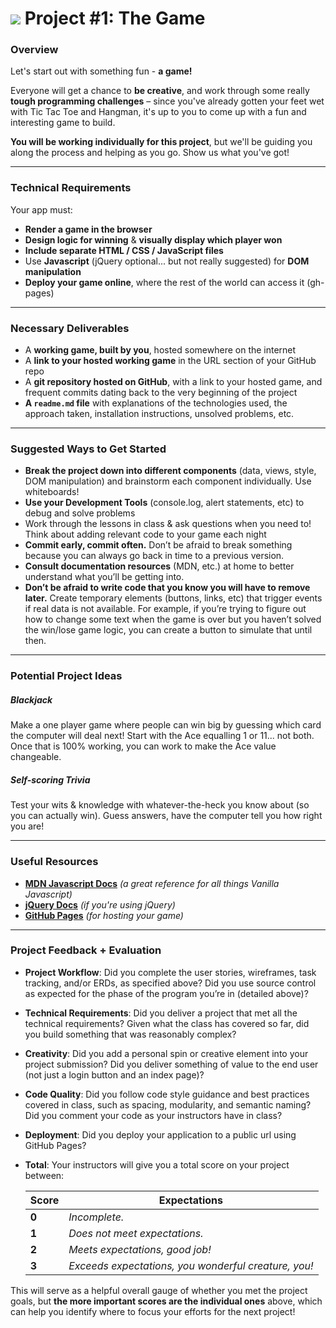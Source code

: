 # ![](https://ga-dash.s3.amazonaws.com/production/assets/logo-9f88ae6c9c3871690e33280fcf557f33.png) Project #1: The Game

### Overview

Let's start out with something fun - **a game!**

Everyone will get a chance to **be creative**, and work through some really **tough programming challenges** – since you've already gotten your feet wet with Tic Tac Toe and Hangman, it's up to you to come up with a fun and interesting game to build.

**You will be working individually for this project**, but we'll be guiding you along the process and helping as you go. Show us what you've got!

---

### Technical Requirements

Your app must:

* **Render a game in the browser**
* **Design logic for winning** & **visually display which player won**
* **Include separate HTML / CSS / JavaScript files**
* Use **Javascript** (jQuery optional... but not really suggested) for **DOM manipulation**
* **Deploy your game online**, where the rest of the world can access it (gh-pages)

---

### Necessary Deliverables

* A **working game, built by you**, hosted somewhere on the internet
* A **link to your hosted working game** in the URL section of your GitHub repo
* A **git repository hosted on GitHub**, with a link to your hosted game, and frequent commits dating back to the very beginning of the project
* **A ``readme.md`` file** with explanations of the technologies used, the approach taken, installation instructions, unsolved problems, etc.

---

### Suggested Ways to Get Started

* **Break the project down into different components** (data, views, style, DOM manipulation) and brainstorm each component individually. Use whiteboards!
* **Use your Development Tools** (console.log, alert statements, etc) to debug and solve problems
* Work through the lessons in class & ask questions when you need to! Think about adding relevant code to your game each night
* **Commit early, commit often.** Don’t be afraid to break something because you can always go back in time to a previous version.
* **Consult documentation resources** (MDN, etc.) at home to better understand what you’ll be getting into.
* **Don’t be afraid to write code that you know you will have to remove later.** Create temporary elements (buttons, links, etc) that trigger events if real data is not available. For example, if you’re trying to figure out how to change some text when the game is over but you haven’t solved the win/lose game logic, you can create a button to simulate that until then.

---

### Potential Project Ideas

##### Blackjack
Make a one player game where people can win big by guessing which card the computer will deal next!  Start with the Ace equalling 1 or 11... not both.  Once that is 100% working, you can work to make the Ace value changeable.  

##### Self-scoring Trivia
Test your wits & knowledge with whatever-the-heck you know about (so you can actually win). Guess answers, have the computer tell you how right you are!

---

### Useful Resources

* **[MDN Javascript Docs](https://developer.mozilla.org/en-US/docs/Web/JavaScript)** _(a great reference for all things Vanilla Javascript)_
* **[jQuery Docs](http://api.jquery.com)** _(if you're using jQuery)_
* **[GitHub Pages](https://pages.github.com)** _(for hosting your game)_

---

### Project Feedback + Evaluation

* __Project Workflow__: Did you complete the user stories, wireframes, task tracking, and/or ERDs, as specified above? Did you use source control as expected for the phase of the program you’re in (detailed above)?

* __Technical Requirements__: Did you deliver a project that met all the technical requirements? Given what the class has covered so far, did you build something that was reasonably complex?

* __Creativity__: Did you add a personal spin or creative element into your project submission? Did you deliver something of value to the end user (not just a login button and an index page)?

* __Code Quality__: Did you follow code style guidance and best practices covered in class, such as spacing, modularity, and semantic naming? Did you comment your code as your instructors have in class?

* __Deployment__: Did you deploy your application to a public url using GitHub Pages?

* __Total__: Your instructors will give you a total score on your project between:

    Score | Expectations
    ----- | ------------
    **0** | _Incomplete._
    **1** | _Does not meet expectations._
    **2** | _Meets expectations, good job!_
    **3** | _Exceeds expectations, you wonderful creature, you!_

 This will serve as a helpful overall gauge of whether you met the project goals, but __the more important scores are the individual ones__ above, which can help you identify where to focus your efforts for the next project!
